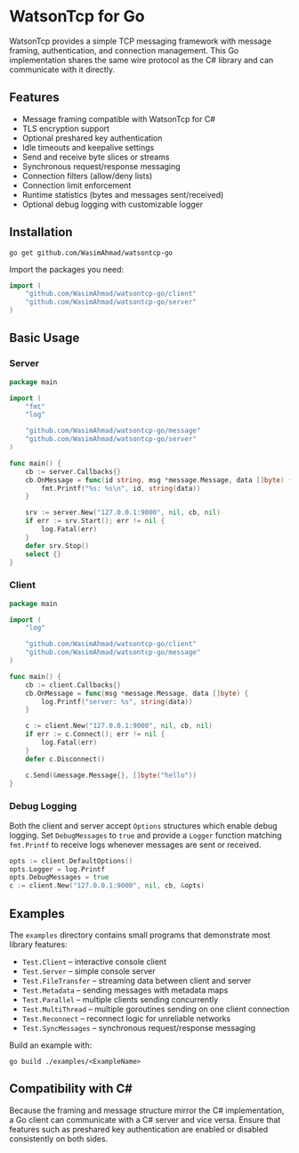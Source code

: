 # WatsonTcp for Go

WatsonTcp provides a simple TCP messaging framework with message framing,
authentication, and connection management. This Go implementation shares the
same wire protocol as the C# library and can communicate with it directly.

## Features

- Message framing compatible with WatsonTcp for C#
- TLS encryption support
- Optional preshared key authentication
- Idle timeouts and keepalive settings
- Send and receive byte slices or streams
- Synchronous request/response messaging
- Connection filters (allow/deny lists)
- Connection limit enforcement
- Runtime statistics (bytes and messages sent/received)
- Optional debug logging with customizable logger

## Installation

```
go get github.com/WasimAhmad/watsontcp-go
```

Import the packages you need:

```go
import (
    "github.com/WasimAhmad/watsontcp-go/client"
    "github.com/WasimAhmad/watsontcp-go/server"
)
```

## Basic Usage

### Server
```go
package main

import (
    "fmt"
    "log"

    "github.com/WasimAhmad/watsontcp-go/message"
    "github.com/WasimAhmad/watsontcp-go/server"
)

func main() {
    cb := server.Callbacks{}
    cb.OnMessage = func(id string, msg *message.Message, data []byte) {
        fmt.Printf("%s: %s\n", id, string(data))
    }

    srv := server.New("127.0.0.1:9000", nil, cb, nil)
    if err := srv.Start(); err != nil {
        log.Fatal(err)
    }
    defer srv.Stop()
    select {}
}
```

### Client
```go
package main

import (
    "log"

    "github.com/WasimAhmad/watsontcp-go/client"
    "github.com/WasimAhmad/watsontcp-go/message"
)

func main() {
    cb := client.Callbacks{}
    cb.OnMessage = func(msg *message.Message, data []byte) {
        log.Printf("server: %s", string(data))
    }

    c := client.New("127.0.0.1:9000", nil, cb, nil)
    if err := c.Connect(); err != nil {
        log.Fatal(err)
    }
    defer c.Disconnect()

    c.Send(&message.Message{}, []byte("hello"))
}
```

### Debug Logging

Both the client and server accept `Options` structures which enable debug
logging. Set `DebugMessages` to `true` and provide a `Logger` function matching
`fmt.Printf` to receive logs whenever messages are sent or received.

```go
opts := client.DefaultOptions()
opts.Logger = log.Printf
opts.DebugMessages = true
c := client.New("127.0.0.1:9000", nil, cb, &opts)
```

## Examples

The `examples` directory contains small programs that demonstrate most
library features:

- `Test.Client` – interactive console client
- `Test.Server` – simple console server
- `Test.FileTransfer` – streaming data between client and server
- `Test.Metadata` – sending messages with metadata maps
- `Test.Parallel` – multiple clients sending concurrently
- `Test.MultiThread` – multiple goroutines sending on one client connection
- `Test.Reconnect` – reconnect logic for unreliable networks
- `Test.SyncMessages` – synchronous request/response messaging

Build an example with:

```
go build ./examples/<ExampleName>
```

## Compatibility with C#

Because the framing and message structure mirror the C# implementation, a Go
client can communicate with a C# server and vice versa. Ensure that features
such as preshared key authentication are enabled or disabled consistently on
both sides.
